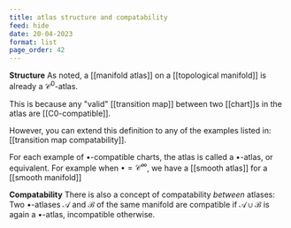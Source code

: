 ```yaml
---
title: atlas structure and compatability
feed: hide
date: 20-04-2023
format: list
page_order: 42
---
```



**Structure**
As noted, a [[manifold atlas]] on a [[topological manifold]] is already a $\mathcal C^0$-atlas.

This is because any "valid" [[transition map]] between two [[chart]]s in the atlas are [[C0-compatible]].

However, you can extend this definition to any of the examples listed in: [[transition map compatability]]. 

For each example of $\bullet$-compatible charts, the atlas is called a $\bullet$-atlas, or equivalent.
For example when $\bullet = \mathcal C^\infty$, we have a [[smooth atlas]] for a [[smooth manifold]]

**Compatability**
There is also a concept of compatability *between* atlases: Two $\bullet$-atlases $\mathscr A$ and $\mathscr B$ of the same manifold are compatible if $\mathscr A\cup \mathscr B$ is again a $\bullet$-atlas, incompatible otherwise.